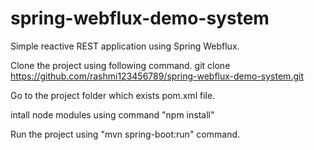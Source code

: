 # spring-webflux-demo-system
Simple reactive REST application using Spring Webflux.

Clone the project using following command.
git clone https://github.com/rashmi123456789/spring-webflux-demo-system.git

Go to the project folder which exists pom.xml file.

intall node modules using command "npm install"

Run the project using "mvn spring-boot:run" command. 
